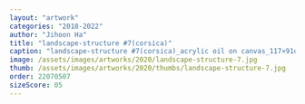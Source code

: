 ```yaml
---
layout: "artwork"
categories: "2018-2022"
author: "Jihoon Ha"
title: "landscape-structure #7(corsica)"
caption: "landscape-structure #7(corsica)_acrylic oil on canvas_117×91㎝_2020"
image: /assets/images/artworks/2020/landscape-structure-7.jpg
thumb: /assets/images/artworks/2020/thumbs/landscape-structure-7.jpg
order: 22070507
sizeScore: 05
---
```

